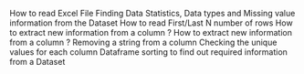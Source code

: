 How to read Excel File
Finding Data Statistics, Data types and Missing value information from the Dataset
How to read First/Last N number of rows
How to extract new information from a column ?
How to extract new information from a column ?
Removing a string from a column
Checking the unique values for each column
Dataframe sorting to find out required information from a Dataset
